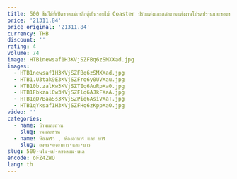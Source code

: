 ```yaml
---
title: 500 ชิ้นไม้ที่เปิดขวดแม่เหล็กตู้เย็นรอบไม้ Coaster ปรับแต่งแกะสลักงานแต่งงานโปรดปรานและของขวัญ ni280
price: '21311.84'
price_original: '21311.84'
currency: THB
discount: ''
rating: 4
volume: 74
image: HTB1newsaf1H3KVjSZFBq6zSMXXad.jpg
images:
  - HTB1newsaf1H3KVjSZFBq6zSMXXad.jpg
  - HTB1.U3tak9E3KVjSZFrq6y0UVXau.jpg
  - HTB10b.zalKw3KVjSZTEq6AuRpXa0.jpg
  - HTB1FbkzalCw3KVjSZFlq6AJkFXaA.jpg
  - HTB1qD7BaaSs3KVjSZPiq6AsiVXaT.jpg
  - HTB1qYksaf1H3KVjSZFHq6zKppXaO.jpg
video: ''
categories:
  - name: บ้านและสวน
    slug: านและสวน
  - name: ห้องครัว , ห้องอาหาร และ บาร์
    slug: องคร-องอาหาร-และ-บาร
slug: 500-นไม-เป-ดขวดแม-เหล
encode: oFZ4ZWO
lang: th
---
```

  